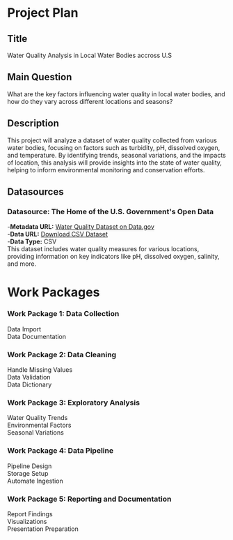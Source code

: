 # Project Plan

## Title
Water Quality Analysis in Local Water Bodies accross U.S

## Main Question
What are the key factors influencing water quality in local water bodies, and how do they vary across different locations and seasons?

## Description
This project will analyze a dataset of water quality collected from various water bodies, focusing on factors such as turbidity, pH, dissolved oxygen, and temperature. By identifying trends, seasonal variations, and the impacts of location, this analysis will provide insights into the state of water quality, helping to inform environmental monitoring and conservation efforts.

## Datasources
### Datasource: The Home of the U.S. Government's Open Data
-**Metadata URL:** [Water Quality Dataset on Data.gov](https://catalog.data.gov/dataset/water-quality-data-41c5e)<br />
-**Data URL:** [Download CSV Dataset](https://ecos.fws.gov/ServCat/DownloadFile/173741?Reference=117348)<br />
-**Data Type:** CSV<br />
This dataset includes water quality measures for various locations, providing information on key indicators like pH, dissolved oxygen, salinity, and more.
# Work Packages

### Work Package 1: Data Collection
Data Import<br />
Data Documentation
### Work Package 2: Data Cleaning
Handle Missing Values<br />
Data Validation<br />
Data Dictionary
### Work Package 3: Exploratory Analysis
Water Quality Trends<br />
Environmental Factors<br />
Seasonal Variations
### Work Package 4: Data Pipeline
Pipeline Design<br />
Storage Setup<br />
Automate Ingestion
### Work Package 5: Reporting and Documentation
Report Findings <br />
Visualizations<br />
Presentation Preparation
